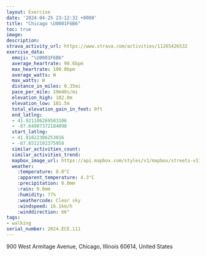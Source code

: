 ```yaml
---
layout: Exercise
date: '2024-04-25 23:12:32 +0000'
title: "Chicago \U0001F6B6"
toc: true
image:
description:
strava_activity_url: https://www.strava.com/activities/11265426532
exercise_data:
  emoji: "\U0001F6B6"
  average_heartrate: 90.6bpm
  max_heartrate: 100.0bpm
  average_watts: W
  max_watts: W
  distance_in_miles: 0.35mi
  pace_per_mile: 19m40s/mi
  elevation_high: 182.0m
  elevation_low: 181.5m
  total_elevation_gain_in_feet: 0ft
  end_latlng:
  - 41.921106269583106
  - -87.64907372184098
  start_latlng:
  - 41.91822306253016
  - -87.6512192375958
  similar_activities_count:
  similar_activities_trend:
  mapbox_image_url: https://api.mapbox.com/styles/v1/mapbox/streets-v11/static/path-5+787af2-1.0(%7Bcz~F%60_~uOCgBCOKI%7DB%3FyGH),pin-s-s+e5b22e(-87.64929,41.91822),pin-s-f+89ae00(-87.64869,41.920359999999995)/auto/800x800?access_token=pk.eyJ1Ijoiam9zaGJlY2ttYW4iLCJhIjoiY205eWR2aDd1MWZ6djJrbXc4a3M0bWZleiJ9.XiG9OWkNcZk2QzjJbxLB4A
  weather:
    :temperature: 8.0°C
    :apparent_temperature: 4.3°C
    :precipitation: 0.0mm
    :rain: 0.0mm
    :humidity: 77%
    :weathercode: Clear sky
    :windspeed: 16.1km/h
    :winddirection: 66°
tags:
- walking
serial_number: 2024.ECE.111
---
```

900 West Armitage Avenue, Chicago, Illinois 60614, United States
